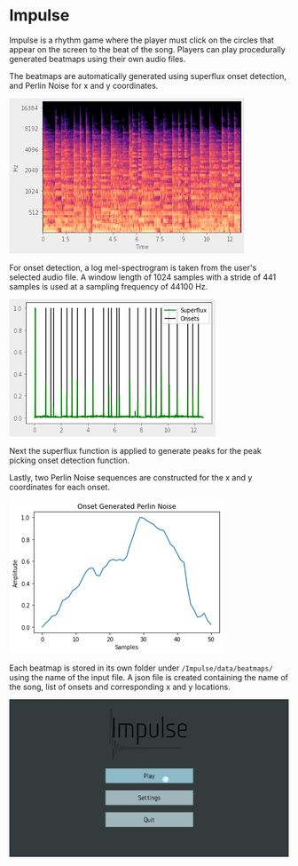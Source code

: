 # Impulse
Impulse is a rhythm game where the player must click on the circles that appear on the screen to the beat of the song. Players can play procedurally generated beatmaps using their own audio files.

The beatmaps are automatically generated using superflux onset detection, and Perlin Noise for x and y coordinates.

![mel spectrogram](https://raw.githubusercontent.com/ckonst/Impulse/master/Impulse/data/assets/img/log-mel-fs.jpg)

For onset detection, a log mel-spectrogram is taken from the user's selected audio file. A window length of 1024 samples with a stride of 441 samples is used at a sampling frequency of 44100 Hz.

![superflux onsets](https://raw.githubusercontent.com/ckonst/Impulse/master/Impulse/data/assets/img/superflux-onsets.jpg)

Next the superflux function is applied to generate peaks for the peak picking onset detection function.

Lastly, two Perlin Noise sequences are constructed for the x and y coordinates for each onset.

![perlin noise](https://raw.githubusercontent.com/ckonst/Impulse/master/Impulse/data/assets/img/perlin.png)

Each beatmap is stored in its own folder under `/Impulse/data/beatmaps/` using the name of the input file. A json file is created containing the name of the song, list of onsets and corresponding x and y locations.

![title screen](https://raw.githubusercontent.com/ckonst/Impulse/master/Impulse/data/assets/img/Impulse.png)


